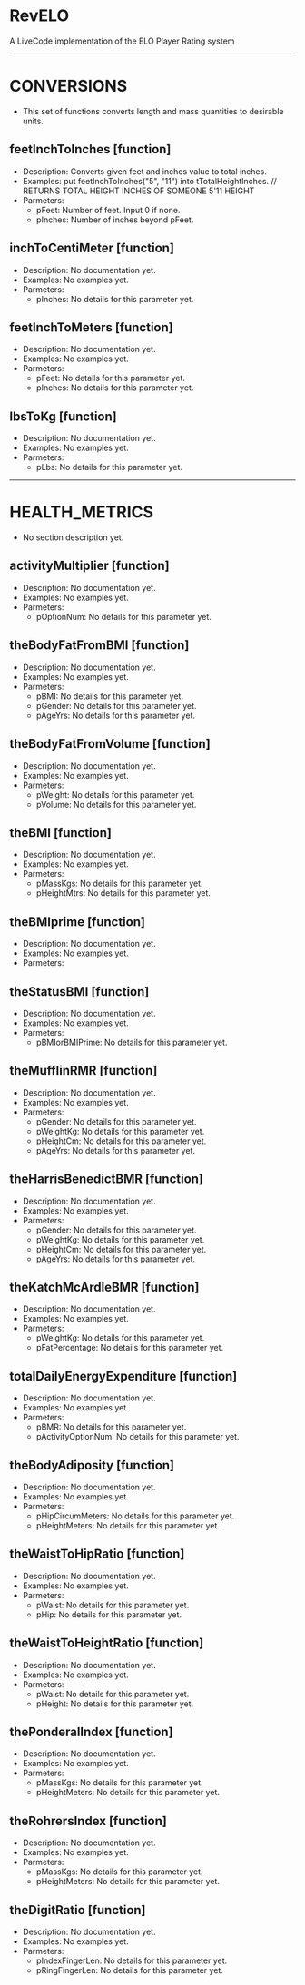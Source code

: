 RevELO
======

A LiveCode implementation of the ELO Player Rating system

* * *
CONVERSIONS
=============
+   This set of functions converts length and mass quantities to desirable units.


feetInchToInches [function]
-------------
+   Description: Converts given feet and inches value to total inches.
+   Examples: put feetInchToInches("5", "11") into tTotalHeightInches. // RETURNS TOTAL HEIGHT INCHES OF SOMEONE 5'11 HEIGHT 
+   Parmeters: 
    +   pFeet: Number of feet. Input 0 if none.
    +   pInches: Number of inches beyond pFeet.


inchToCentiMeter [function]
-------------
+   Description: No documentation yet.
+   Examples: No examples yet.
+   Parmeters: 
    +   pInches: No details for this parameter yet.


feetInchToMeters [function]
-------------
+   Description: No documentation yet.
+   Examples: No examples yet.
+   Parmeters: 
    +   pFeet: No details for this parameter yet.
    +   pInches: No details for this parameter yet.


lbsToKg [function]
-------------
+   Description: No documentation yet.
+   Examples: No examples yet.
+   Parmeters: 
    +   pLbs: No details for this parameter yet.


* * *
HEALTH_METRICS
=============
+   No section description yet.


activityMultiplier [function]
-------------
+   Description: No documentation yet.
+   Examples: No examples yet.
+   Parmeters: 
    +   pOptionNum: No details for this parameter yet.


theBodyFatFromBMI [function]
-------------
+   Description: No documentation yet.
+   Examples: No examples yet.
+   Parmeters: 
    +   pBMI: No details for this parameter yet.
    +   pGender: No details for this parameter yet.
    +   pAgeYrs: No details for this parameter yet.


theBodyFatFromVolume [function]
-------------
+   Description: No documentation yet.
+   Examples: No examples yet.
+   Parmeters: 
    +   pWeight: No details for this parameter yet.
    +   pVolume: No details for this parameter yet.


theBMI [function]
-------------
+   Description: No documentation yet.
+   Examples: No examples yet.
+   Parmeters: 
    +   pMassKgs: No details for this parameter yet.
    +   pHeightMtrs: No details for this parameter yet.


theBMIprime [function]
-------------
+   Description: No documentation yet.
+   Examples: No examples yet.
+   Parmeters: 


theStatusBMI [function]
-------------
+   Description: No documentation yet.
+   Examples: No examples yet.
+   Parmeters: 
    +   pBMIorBMIPrime: No details for this parameter yet.


theMufflinRMR [function]
-------------
+   Description: No documentation yet.
+   Examples: No examples yet.
+   Parmeters: 
    +   pGender: No details for this parameter yet.
    +   pWeightKg: No details for this parameter yet.
    +   pHeightCm: No details for this parameter yet.
    +   pAgeYrs: No details for this parameter yet.


theHarrisBenedictBMR [function]
-------------
+   Description: No documentation yet.
+   Examples: No examples yet.
+   Parmeters: 
    +   pGender: No details for this parameter yet.
    +   pWeightKg: No details for this parameter yet.
    +   pHeightCm: No details for this parameter yet.
    +   pAgeYrs: No details for this parameter yet.


theKatchMcArdleBMR [function]
-------------
+   Description: No documentation yet.
+   Examples: No examples yet.
+   Parmeters: 
    +   pWeightKg: No details for this parameter yet.
    +   pFatPercentage: No details for this parameter yet.


totalDailyEnergyExpenditure [function]
-------------
+   Description: No documentation yet.
+   Examples: No examples yet.
+   Parmeters: 
    +   pBMR: No details for this parameter yet.
    +   pActivityOptionNum: No details for this parameter yet.


theBodyAdiposity [function]
-------------
+   Description: No documentation yet.
+   Examples: No examples yet.
+   Parmeters: 
    +   pHipCircumMeters: No details for this parameter yet.
    +   pHeightMeters: No details for this parameter yet.


theWaistToHipRatio [function]
-------------
+   Description: No documentation yet.
+   Examples: No examples yet.
+   Parmeters: 
    +   pWaist: No details for this parameter yet.
    +   pHip: No details for this parameter yet.


theWaistToHeightRatio [function]
-------------
+   Description: No documentation yet.
+   Examples: No examples yet.
+   Parmeters: 
    +   pWaist: No details for this parameter yet.
    +   pHeight: No details for this parameter yet.


thePonderalIndex [function]
-------------
+   Description: No documentation yet.
+   Examples: No examples yet.
+   Parmeters: 
    +   pMassKgs: No details for this parameter yet.
    +   pHeightMeters: No details for this parameter yet.


theRohrersIndex [function]
-------------
+   Description: No documentation yet.
+   Examples: No examples yet.
+   Parmeters: 
    +   pMassKgs: No details for this parameter yet.
    +   pHeightMeters: No details for this parameter yet.


theDigitRatio [function]
-------------
+   Description: No documentation yet.
+   Examples: No examples yet.
+   Parmeters: 
    +   pIndexFingerLen: No details for this parameter yet.
    +   pRingFingerLen: No details for this parameter yet.
